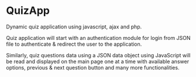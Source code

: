 # QuizApp

Dynamic quiz application using javascript, ajax and php.

Quiz application will start with an authentication module for login from JSON file to authenticate & redirect the user to the application. 

Similarly, quiz questions data using a JSON data object using JavaScript will be read and displayed on the main page one at a time with available answer options, previous & next question button and many more functionalities. 
